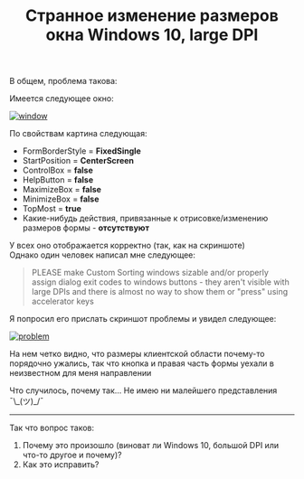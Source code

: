 ﻿---
title: "Странное изменение размеров окна Windows 10, large DPI"
se.owner.user_id: 248572
se.owner.display_name: "Kir_Antipov"
se.owner.link: "https://ru.stackoverflow.com/users/248572/kir-antipov"
se.link: "https://ru.stackoverflow.com/questions/938271/%d0%a1%d1%82%d1%80%d0%b0%d0%bd%d0%bd%d0%be%d0%b5-%d0%b8%d0%b7%d0%bc%d0%b5%d0%bd%d0%b5%d0%bd%d0%b8%d0%b5-%d1%80%d0%b0%d0%b7%d0%bc%d0%b5%d1%80%d0%be%d0%b2-%d0%be%d0%ba%d0%bd%d0%b0-windows-10-large-dpi"
se.question_id: 938271
se.post_type: question
se.score: 2
---
<p>В общем, проблема такова:</p>

<p>Имеется следующее окно:</p>

<p><a href="https://i.stack.imgur.com/U1OH3.png" rel="nofollow noreferrer"><img src="https://i.stack.imgur.com/U1OH3.png" alt="window"></a></p>

<p>По свойствам картина следующая:</p>

<ul>
<li>FormBorderStyle = <strong>FixedSingle</strong> </li>
<li>StartPosition = <strong>CenterScreen</strong></li>
<li>ControlBox = <strong>false</strong></li>
<li>HelpButton = <strong>false</strong></li>
<li>MaximizeBox = <strong>false</strong></li>
<li>MinimizeBox = <strong>false</strong></li>
<li>TopMost = <strong>true</strong></li>
<li>Какие-нибудь действия, привязанные к отрисовке/изменению размеров формы - <strong>отсутствуют</strong> </li>
</ul>

<p>У всех оно отображается корректно (так, как на скриншоте)<br>
Однако один человек написал мне следующее:</p>

<blockquote>
  <p>PLEASE make Custom Sorting windows sizable and/or properly assign dialog exit codes to windows buttons - they aren't visible with large DPIs and there is almost no way to show them or "press" using accelerator keys</p>
</blockquote>

<p>Я попросил его прислать скриншот проблемы и увидел следующее:</p>

<p><a href="https://i.stack.imgur.com/pRXK5.png" rel="nofollow noreferrer"><img src="https://i.stack.imgur.com/pRXK5.png" alt="problem"></a></p>

<p>На нем четко видно, что размеры клиентской области почему-то порядочно ужались, так что кнопка и правая часть формы уехали в неизвестном для меня направлении</p>

<p>Что случилось, почему так... Не имею ни малейшего представления ¯\_(ツ)_/¯ </p>

<hr>

<p>Так что вопрос таков:</p>

<ol>
<li>Почему это произошло (виноват ли Windows 10, большой DPI или что-то
другое и почему)?</li>
<li>Как это исправить?</li>
</ol>
